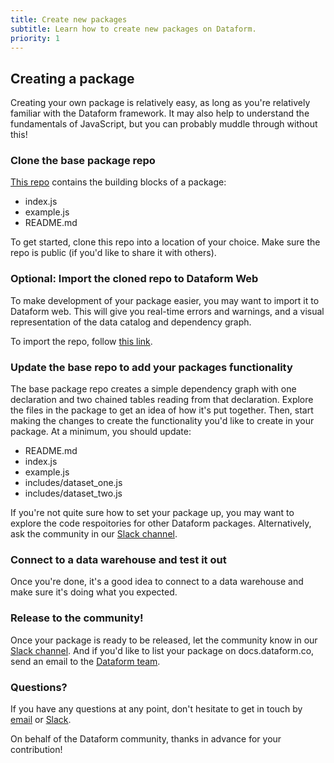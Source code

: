 ```yaml
---
title: Create new packages
subtitle: Learn how to create new packages on Dataform.
priority: 1
---
```


## Creating a package

Creating your own package is relatively easy, as long as you're relatively familiar with the Dataform framework. It may also help to understand the fundamentals of JavaScript, but you can probably muddle through without this!

### Clone the base package repo

[This repo](https://github.com/dataform-co/dataform_package_base) contains the building blocks of a package:

- index.js
- example.js
- README.md

To get started, clone this repo into a location of your choice. Make sure the repo is public (if you'd like to share it with others).

### Optional: Import the cloned repo to Dataform Web

To make development of your package easier, you may want to import it to Dataform web. This will give you real-time errors and warnings, and a visual representation of the data catalog and dependency graph.

To import the repo, follow [this link](https://app.dataform.co/#/importgitrepo).

### Update the base repo to add your packages functionality

The base package repo creates a simple dependency graph with one declaration and two chained tables reading from that declaration. Explore the files in the package to get an idea of how it's put together. Then, start making the changes to create the functionality you'd like to create in your package. At a minimum, you should update:

- README.md
- index.js
- example.js
- includes/dataset_one.js
- includes/dataset_two.js

If you're not quite sure how to set your package up, you may want to explore the code respoitories for other Dataform packages. Alternatively, ask the community in our [Slack channel](https://join.slack.com/t/dataform-users/shared_invite/zt-dark6b7k-r5~12LjYL1a17Vgma2ru2A).

### Connect to a data warehouse and test it out

Once you're done, it's a good idea to connect to a data warehouse and make sure it's doing what you expected.

### Release to the community!

Once your package is ready to be released, let the community know in our [Slack channel](https://join.slack.com/t/dataform-users/shared_invite/zt-dark6b7k-r5~12LjYL1a17Vgma2ru2A). And if you'd like to list your package on docs.dataform.co, send an email to the [Dataform team](mailto:team@dataform.co).

### Questions?

If you have any questions at any point, don't hesitate to get in touch by [email](mailto:team@dataform.co) or [Slack](https://join.slack.com/t/dataform-users/shared_invite/zt-dark6b7k-r5~12LjYL1a17Vgma2ru2A).

On behalf of the Dataform community, thanks in advance for your contribution!
